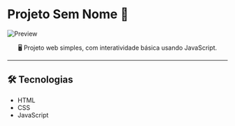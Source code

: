 # Projeto Sem Nome 📄

![Preview](https://github.com/user-attachments/assets/c862d81b-6b7e-46fc-9c8e-4146e161f4dd)

<p align="center">🖥️ Projeto web simples, com interatividade básica usando JavaScript.</p>

---

## 🛠 Tecnologias
- HTML
- CSS
- JavaScript
